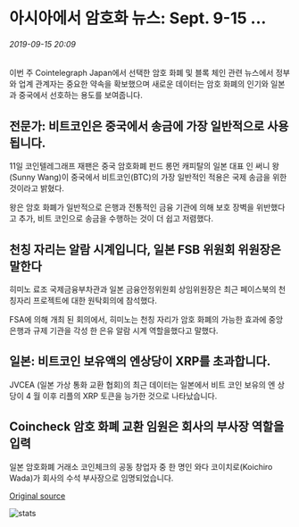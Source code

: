 # 아시아에서 암호화 뉴스: Sept. 9-15 ...

###### 2019-09-15 20:09

이번 주 Cointelegraph Japan에서 선택한 암호 화폐 및 블록 체인 관련 뉴스에서 정부와 업계 관계자는 중요한 약속을 확보했으며 새로운 데이터는 암호 화폐의 인기와 일본과 중국에서 선호하는 용도를 보여줍니다.

## 전문가: 비트코인은 중국에서 송금에 가장 일반적으로 사용됩니다.

11일 코인텔레그래프 재팬은 중국 암호화폐 펀드 롱먼 캐피탈의 일본 대표 인 써니 왕(Sunny Wang)이 중국에서 비트코인(BTC)의 가장 일반적인 적용은 국제 송금을 위한 것이라고 밝혔다.

왕은 암호 화폐가 일반적으로 은행과 전통적인 금융 기관에 의해 보호 장벽을 위반했다고 추가, 비트 코인으로 송금을 수행하는 것이 더 쉽고 저렴했다.

## 천칭 자리는 알람 시계입니다, 일본 FSB 위원회 위원장은 말한다

히미노 료조 국제금융부차관과 일본 금융안정위원회 상임위원장은 최근 페이스북의 천칭자리 프로젝트에 대한 원탁회의에 참석했다.

FSA에 의해 개최 된 회의에서, 히미노는 천칭 자리가 암호 화폐의 가능한 효과에 중앙 은행과 규제 기관을 각성 한 은유 알람 시계 역할을했다고 말했다.

## 일본: 비트코인 보유액의 엔상당이 XRP를 초과합니다.

JVCEA (일본 가상 통화 교환 협회)의 최근 데이터는 일본에서 비트 코인 보유의 엔 상당이 4 월 이후 리플의 XRP 토큰을 능가한 것으로 나타났습니다.

## Coincheck 암호 화폐 교환 임원은 회사의 부사장 역할을 입력

일본 암호화폐 거래소 코인체크의 공동 창업자 중 한 명인 와다 코이치로(Koichiro Wada)가 회사의 수석 부사장으로 임명되었습니다.

[Original source](https://cointelegraph.com/news/crypto-news-from-asia-sept-915)

![stats](https://c.statcounter.com/11760860/0/a89fa40b/1/ "stats")